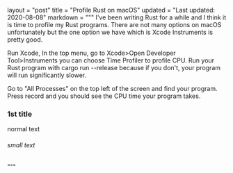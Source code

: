 layout = "post"
title = "Profile Rust on macOS"
updated = "Last updated: 2020-08-08"
markdown = """
I've been writing Rust for a while and I think it is time to profile my Rust programs. There are not many options on macOS unfortunately but the one option we have which is Xcode Instruments is pretty good.

Run Xcode,
In the top menu, go to
Xcode>Open Developer Tool>Instruments
you can choose Time Profiler to profile CPU.
Run your Rust program with cargo run --release because if you don't, your program will run significantly slower.

Go to "All Processes" on the top left of the screen and find your program. Press record and you should see the CPU time your program takes.

### 1st title
normal text
###### small text
"""